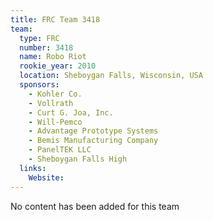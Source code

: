 ```yaml
---
title: FRC Team 3418
team:
  type: FRC
  number: 3418
  name: Robo Riot
  rookie_year: 2010
  location: Sheboygan Falls, Wisconsin, USA
  sponsors:
    - Kohler Co.
    - Vollrath
    - Curt G. Joa, Inc.
    - Will-Pemco
    - Advantage Prototype Systems
    - Bemis Manufacturing Company
    - PanelTEK LLC
    - Sheboygan Falls High
  links:
    Website: 
---
```

No content has been added for this team